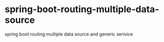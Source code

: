 # spring-boot-routing-multiple-data-source
spring boot routing multiple data source and generic serivice
